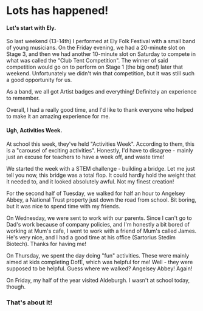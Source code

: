 # Lots has happened!

#### Let's start with Ely.

So last weekend (13-14th) I performed at Ely Folk Festival with a small band of young musicians. On the Friday evening, we had a 20-minute slot on Stage 3, and then we had another 10-minute slot on Saturday to compete in what was called the "Club Tent Competition". The winner of said competition would go on to perform on Stage 1 (the big one!) later that weekend. Unfortunately we didn't win that competition, but it was still such a good opportunity for us.

As a band, we all got Artist badges and everything! Definitely an experience to remember.

Overall, I had a really good time, and I'd like to thank everyone who helped to make it an amazing experience for me.

#### Ugh, Activities Week.

At school this week, they've held "Activities Week". According to them, this is a "carousel of exciting activities". Honestly, I'd have to disagree - mainly just an excuse for teachers to have a week off, and waste time!

We started the week with a STEM challenge - building a bridge. Let me just tell you now, this bridge was a total flop. It could hardly hold the weight that it needed to, and it looked absolutely awful. Not my finest creation!

For the second half of Tuesday, we walked for half an hour to Angelsey Abbey, a National Trust property just down the road from school. Bit boring, but it was nice to spend time with my friends.

On Wednesday, we were sent to work with our parents. Since I can't go to Dad's work because of company policies, and I'm honestly a bit bored of working at Mum's cafe, I went to work with a friend of Mum's called James. He's very nice, and I had a good time at his office (Sartorius Stedim Biotech). Thanks for having me!

On Thursday, we spent the day doing "fun" activities. These were mainly aimed at kids completing DofE, which was helpful for me! Well - they were supposed to be helpful. Guess where we walked? Angelsey Abbey! Again!

On Friday, my half of the year visited Aldeburgh. I wasn't at school today, though.

### That's about it!